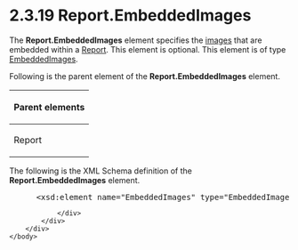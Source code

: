 <html dir="LTR" xmlns:mshelp="http://msdn.microsoft.com/mshelp" xmlns:ddue="http://ddue.schemas.microsoft.com/authoring/2003/5" xmlns:xlink="http://www.w3.org/1999/xlink" xmlns:tool="http://www.microsoft.com/tooltip">
    <head>
        <meta http-equiv="Content-Type" content="text/html; CHARSET=utf-8"></meta>
        <meta name="save" content="history"></meta>
        <title>2.3.19 Report.EmbeddedImages</title>
        <xml>
            <mshelp:toctitle title="2.3.19 Report.EmbeddedImages"></mshelp:toctitle>
            <mshelp:rltitle title="[MS-RDL]: Report.EmbeddedImages"></mshelp:rltitle>
            <mshelp:keyword index="A" term="938d8d55-a83a-47be-a35d-85385d094573"></mshelp:keyword>
            <mshelp:attr name="DCSext.ContentType" value="open specification"></mshelp:attr>
            <mshelp:attr name="AssetID" value="938d8d55-a83a-47be-a35d-85385d094573"></mshelp:attr>
            <mshelp:attr name="TopicType" value="kbRef"></mshelp:attr>
            <mshelp:attr name="DCSext.Title" value="[MS-RDL]: Report.EmbeddedImages" />
        </xml>
    </head>
    <body>
        <div id="header">
            <h1 class="heading">2.3.19 Report.EmbeddedImages</h1>
        </div>
        <div id="mainSection">
            <div id="mainBody">
                <div id="allHistory" class="saveHistory"></div>
                <div id="sectionSection0" class="section" name="collapseableSection">
                    

<p>The <b>Report.EmbeddedImages</b> element specifies the <a href="b2482b3f-74ab-4ca8-a9e5-c07955011743.htm#gt_d6b55d1e-aea6-4b7e-a23d-c0de845e0b50">images</a> that are embedded
within a <a href="6bbaafec-020b-406c-b4e7-5e4318b616cb.htm">Report</a>. This
element is optional. This element is of type <a href="d3bd24c7-cf82-4f98-bf94-a6716af81492.htm">EmbeddedImages</a>.</p>

<p>Following is the parent element of the <b>Report.EmbeddedImages</b>
element.</p>

<table>
 <thead>
  <tr>
   <th>
   <p>Parent elements</p>
   </th>
  </tr>
 </thead>
 <tr>
  <td>
  <p>Report</p>
  </td>
 </tr>
</table>

<p>The following is the XML Schema definition of the <b>Report.EmbeddedImages</b>
element.</p>

<dl>
<dd>
<div><pre> &lt;xsd:element name=&quot;EmbeddedImages&quot; type=&quot;EmbeddedImagesType&quot; minOccurs=&quot;0&quot; /&gt;
</pre></div>
</dd></dl>


                </div>
            </div>
        </div>
    </body>
</html>